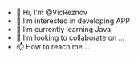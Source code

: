 - 👋 Hi, I’m @VicReznov
- 👀 I’m interested in developing APP
- 🌱 I’m currently learning Java
- 💞️ I’m looking to collaborate on ...
- 📫 How to reach me ...

<!---
VicReznov/VicReznov is a ✨ special ✨ repository because its `README.md` (this file) appears on your GitHub profile.
You can click the Preview link to take a look at your changes.
--->
